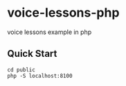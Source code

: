 # voice-lessons-php
voice lessons example in php

## Quick Start
```
cd public
php -S localhost:8100
```

